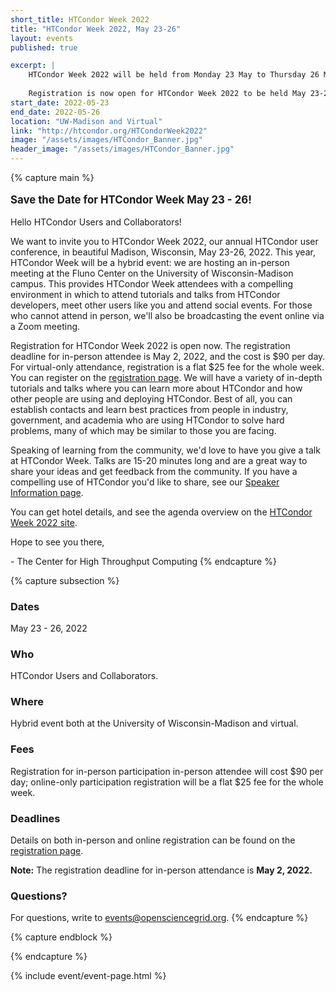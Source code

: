 ```yaml
---
short_title: HTCondor Week 2022 
title: "HTCondor Week 2022, May 23-26"
layout: events
published: true

excerpt: |
    HTCondor Week 2022 will be held from Monday 23 May to Thursday 26 May 2022
    
    Registration is now open for HTCondor Week 2022 to be held May 23-26 virtually and in-person at the Fluno Center on the University of Wisconsin-Madison campus. We are planning a hybrid event.
start_date: 2022-05-23
end_date: 2022-05-26
location: "UW-Madison and Virtual"
link: "http://htcondor.org/HTCondorWeek2022"
image: "/assets/images/HTCondor_Banner.jpg"
header_image: "/assets/images/HTCondor_Banner.jpg"
---
```


{% capture main %}

<p style="font-size: larger; font-weight: bold;">Save the Date for HTCondor Week May 23 - 26!</p>


Hello HTCondor Users and Collaborators!

We want to invite you to HTCondor Week 2022, our annual HTCondor user conference, in beautiful Madison, Wisconsin, May 23-26, 2022. This year, HTCondor Week will be a hybrid event: we are hosting an in-person meeting at the Fluno Center on the University of Wisconsin-Madison campus. This provides HTCondor Week attendees with a compelling environment in which to attend tutorials and talks from HTCondor developers, meet other users like you and attend social events. For those who cannot attend in person, we'll also be broadcasting the event online via a Zoom meeting.

Registration for HTCondor Week 2022 is open now. The registration deadline for in-person attendee is May 2, 2022, and the cost is $90 per day. For virtual-only attendance, registration is a flat $25 fee for the whole week. You can register on the [registration page](https://agenda.hep.wisc.edu/event/1733/page/35-registration).
We will have a variety of in-depth tutorials and talks where you can learn more about HTCondor and how other people are using and deploying HTCondor. Best of all, you can establish contacts and learn best practices from people in industry, government, and academia who are using HTCondor to solve hard problems, many of which may be similar to those you are facing.

Speaking of learning from the community, we'd love to have you give a talk at HTCondor Week. Talks are 15-20 minutes long and are a great way to share your ideas and get feedback from the community. If you have a compelling use of HTCondor you'd like to share, see our [Speaker Information page](https://agenda.hep.wisc.edu/event/1733/abstracts/).

You can get hotel details, and see the agenda overview on the [HTCondor Week 2022 site](http://htcondor.org/HTCondorWeek2022).

Hope to see you there,

\- The Center for High Throughput Computing
{% endcapture %}


{% capture subsection %}
### Dates

May 23 - 26, 2022

### Who

HTCondor Users and Collaborators.

 
### Where

Hybrid event both at the University of Wisconsin-Madison and virtual.


### Fees

Registration for in-person participation in-person attendee will cost $90 per day; online-only participation registration will be a flat $25 fee for the whole week.

### Deadlines
Details on both in-person and online registration can be found on the [registration page](https://agenda.hep.wisc.edu/event/1733/page/35-registration).

**Note:** The registration deadline for in-person attendance is **May 2, 2022.**

### Questions?

For questions, write to <events@opensciencegrid.org>.
{% endcapture %}

{% capture endblock %}


{% endcapture %}

{% include event/event-page.html %}
